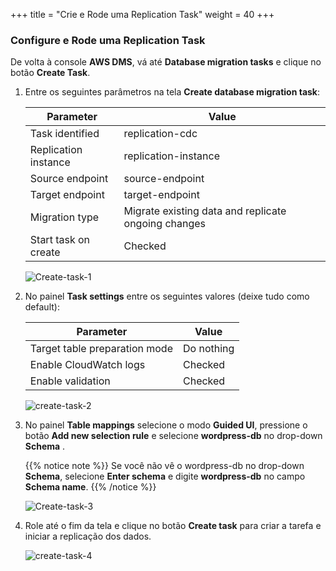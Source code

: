 +++
title = "Crie e Rode uma Replication Task"
weight = 40
+++

### Configure e Rode uma Replication Task

De volta à console **AWS DMS**, vá até **Database migration tasks** e clique no botão **Create Task**.

1. Entre os seguintes parâmetros na tela **Create database migration task**:

    | Parameter              | Value                                               |
    | ---------------------- | --------------------------------------------------- |
    | Task identified        | replication-cdc                                     |
    | Replication instance   | replication-instance                                |
    | Source endpoint        | source-endpoint                                     |
    | Target endpoint        | target-endpoint                                     |
    | Migration type         | Migrate existing data and replicate ongoing changes |
    | Start task on create   | Checked                                             |
    
    ![Create-task-1](/db-mig/Create-task-1.png)

2. No painel **Task settings** entre os seguintes valores (deixe tudo como default):

    | Parameter              | Value                                               |
    | ---------------------- | --------------------------------------------------- |
    | Target table preparation mode          |  Do nothing          |
    | Enable CloudWatch logs | Checked                                             |
    | Enable validation      | Checked                                             |                 
    
    ![create-task-2](/db-mig/create-task-2.png)
    
3. No painel **Table mappings** selecione o modo **Guided UI**, pressione o botão **Add new selection rule** e selecione **wordpress-db** no drop-down **Schema** .

    {{% notice note %}}
Se você não vê o wordpress-db no drop-down **Schema**, selecione **Enter schema** e digite **wordpress-db** no campo **Schema name**.
{{% /notice %}}    

    ![Create-task-3](/db-mig/Create-task-3.png)

1. Role até o fim da tela e clique no botão **Create task** para criar a tarefa e iniciar a replicação dos dados.

    ![create-task-4](/db-mig/create-task-4.png)
